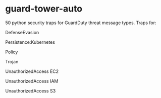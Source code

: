 # guard-tower-auto

50 python security traps for GuardDuty threat message types. Traps for:


DefenseEvasion

Persistence:Kubernetes

Policy

Trojan

UnauthorizedAccess EC2

UnauthorizedAccess IAM

UnauthorizedAccess S3
